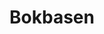 ---
title: Bokbasen
member_url: https://www.bokbasen.no/
geographies: ["Norway"]
based: ["Norway"]
ig: ["interest group"] 
services: ["services provided"] 
tags: ["members"]
categories: ["Ebook distributors"]
summary: "the ebook distributor in Norway."
press:
active: true
layout: post
showReadTime: false
showDate: false
permalink: ""
date: 
featureImage: ""
--- 